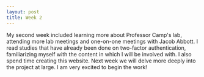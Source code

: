 ```yaml
---
layout: post
title: Week 2
---
```


My second week included learning more about Professor Camp's lab, attending more lab meetings and one-on-one meetings with Jacob Abbott. I read studies that have already 
been done on two-factor authentication, familiarizing myself with the content in which I will be involved with. I also spend time creating this website. Next week 
we will delve more deeply into the project at large. I am very excited to begin the work! 
